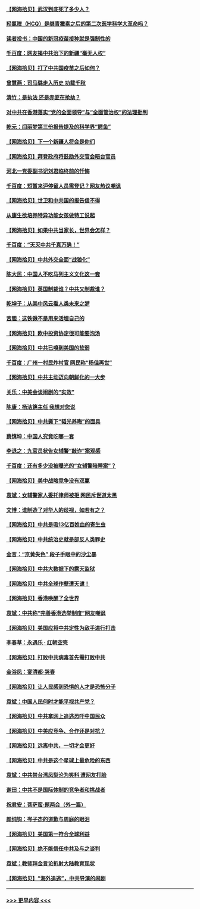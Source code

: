#### [【网海拾贝】武汉到底死了多少人？](../pages/nsc993/n12863707.md?t=04071902) 
#### [羟氯喹（HCQ）是继青霉素之后的第二次医学科学大革命吗？](../pages/nsc993/n12638564.md?t=04071902) 
#### [读者投书：中国的新冠疫苗接种就是强制性的](../pages/nsc993/n12859932.md?t=04071902) 
#### [千百度：网友揭中共治下的新疆“毫无人权”](../pages/nsc993/n12858385.md?t=04071902) 
#### [【网海拾贝】打了中共国疫苗之后如何？](../pages/nsc993/n12857866.md?t=04071902) 
#### [曾慧燕：司马璐走入历史 功载千秋](../pages/nsc993/n12856996.md?t=04071902) 
#### [清竹：是执法 还是赤匪在抢劫？](../pages/nsc993/n12856952.md?t=04071902) 
#### [对中共在香港落实“党的全面领导”与“全面管治权”的法理批判](../pages/nsc993/n12856929.md?t=04071902) 
#### [乾元：闫丽梦第三份报告提及的科学界“鳄鱼”](../pages/nsc993/n12855985.md?t=04071902) 
#### [【网海拾贝】下一个新疆人将会是你们](../pages/nsc993/n12855864.md?t=04071902) 
#### [【网海拾贝】拜登政府将鼓励外交官会晤台官员](../pages/nsc993/n12853615.md?t=04071902) 
#### [河北一党委副书记刘君临终前的忏悔](../pages/nsc993/n12849420.md?t=04071902) 
#### [千百度：短暂来沪停留人员需登记？网友热议嘲讽](../pages/nsc993/n12853497.md?t=04071902) 
#### [【网海拾贝】世卫和中共国的报告信不得](../pages/nsc993/n12850902.md?t=04071902) 
#### [从康生欲培养特异功能女孩做特工说起](../pages/nsc993/n12849289.md?t=04071902) 
#### [【网海拾贝】如果中共当家长，世界会怎样？](../pages/nsc993/n12848436.md?t=04071902) 
#### [千百度：“天灭中共千真万确！”](../pages/nsc993/n12845659.md?t=04071902) 
#### [【网海拾贝】中共外交全面“战狼化”](../pages/nsc993/n12845607.md?t=04071902) 
#### [陈大民：中国人不吃马列主义文化这一套](../pages/nsc993/n12842496.md?t=04071902) 
#### [【网海拾贝】英国制裁谁？中共又制裁谁？](../pages/nsc993/n12840909.md?t=04071902) 
#### [乾坤子：从美中风云看人类未来之梦](../pages/nsc993/n12840590.md?t=04071902) 
#### [苦胆：这铁锹不是用来活埋自己的](../pages/nsc993/n12839512.md?t=04071902) 
#### [【网海拾贝】欧中投资协定很可能要泡汤](../pages/nsc993/n12835122.md?t=04071902) 
#### [【网海拾贝】中共已嗅到美国的软弱](../pages/nsc993/n12832411.md?t=04071902) 
#### [千百度：广州一村民炸村官 网民称“杨佳再世”](../pages/nsc993/n12832380.md?t=04071902) 
#### [【网海拾贝】中共主动迈向朝鲜化的一大步](../pages/nsc993/n12829887.md?t=04071902) 
#### [关乐：中美会谈闹剧的“实效”](../pages/nsc993/n12826698.md?t=04071902) 
#### [陈康：杨洁篪主任  我想对您说](../pages/nsc993/n12826609.md?t=04071902) 
#### [【网海拾贝】中共撕下“韬光养晦”的面具](../pages/nsc993/n12826459.md?t=04071902) 
#### [蔡慎坤：中国人究竟吃哪一套](../pages/nsc993/n12826010.md?t=04071902) 
#### [李退之：九官员状告女辅警“敲诈”案观感](../pages/nsc993/n12823984.md?t=04071902) 
#### [千百度：还有多少没被曝光的“女辅警陪睡案”？](../pages/nsc993/n12822136.md?t=04071902) 
#### [【网海拾贝】美中战略竞争没有双赢](../pages/nsc993/n12822105.md?t=04071902) 
#### [袁斌：女辅警家人委托律师被拒 网民斥世道太黑](../pages/nsc993/n12822004.md?t=04071902) 
#### [文博：谁制造了对华人的歧视，如若有之？](../pages/nsc993/n12821635.md?t=04071902) 
#### [【网海拾贝】中共是吸13亿百姓血的寄生虫](../pages/nsc993/n12819191.md?t=04071902) 
#### [【网海拾贝】中共统治史就是部反人类罪史](../pages/nsc993/n12816738.md?t=04071902) 
#### [金言：“京黄失色” 段子手眼中的沙尘暴](../pages/nsc993/n12815700.md?t=04071902) 
#### [【网海拾贝】中共大数据下的露天监狱](../pages/nsc993/n12811075.md?t=04071902) 
#### [【网海拾贝】中共全球作孽遭天谴！](../pages/nsc993/n12810258.md?t=04071902) 
#### [【网海拾贝】香港唤醒了全世界](../pages/nsc993/n12809100.md?t=04071902) 
#### [袁斌：中共称“完善香港选举制度”网友嘲讽](../pages/nsc993/n12808994.md?t=04071902) 
#### [【网海拾贝】美国应将中共定性为敌手进行打击](../pages/nsc993/n12806870.md?t=04071902) 
#### [李春草：永遇乐 · 红朝空壳](../pages/nsc993/n12805365.md?t=04071902) 
#### [【网海拾贝】打败中共病毒首先需打败中共](../pages/nsc993/n12803930.md?t=04071902) 
#### [金浴凤：宴清都‧哭春](../pages/nsc993/n12801601.md?t=04071902) 
#### [【网海拾贝】让人民感到恐惧的人才是恐怖分子](../pages/nsc993/n12799347.md?t=04071902) 
#### [袁斌：中国人民何时才能平视共产党？](../pages/nsc993/n12799306.md?t=04071902) 
#### [【网海拾贝】中共拿网上追逃恐吓中国民众](../pages/nsc993/n12796905.md?t=04071902) 
#### [【网海拾贝】中美应竞争、合作还是对抗？](../pages/nsc993/n12794675.md?t=04071902) 
#### [【网海拾贝】远离中共，一切才会更好](../pages/nsc993/n12793572.md?t=04071902) 
#### [【网海拾贝】中共是这个星球上最危险的东西](../pages/nsc993/n12791400.md?t=04071902) 
#### [袁斌：中共禁台湾凤梨沦为笑料 遭网友打脸](../pages/nsc993/n12791335.md?t=04071902) 
#### [谢田：中共不是国际体制的竞争者和挑战者](../pages/nsc993/n12791212.md?t=04071902) 
#### [祝君安：菩萨蛮·题两会（外一篇）](../pages/nsc993/n12786801.md?t=04071902) 
#### [颜纯钩：岑子杰的道歉与周庭的眼泪](../pages/nsc993/n12786775.md?t=04071902) 
#### [【网海拾贝】美国第一符合全球利益](../pages/nsc993/n12786666.md?t=04071902) 
#### [【网海拾贝】绝不能信任中共及与之谈判](../pages/nsc993/n12784266.md?t=04071902) 
#### [袁斌：教师拜金言论折射大陆教育现状](../pages/nsc993/n12783868.md?t=04071902) 
#### [【网海拾贝】“海外追逃”，中共导演的闹剧](../pages/nsc993/n12781638.md?t=04071902) 

----
#### [ >>> 更早内容 <<< ](../indexes/nsc993-earlier.md)
